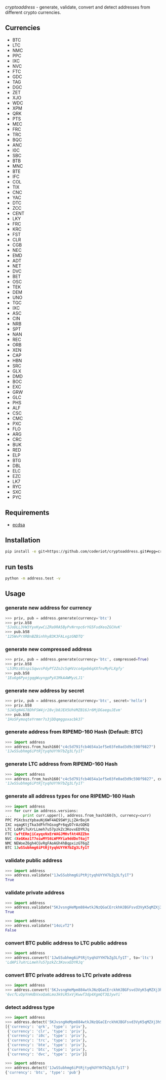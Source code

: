 *cryptoaddress* - generate, validate, convert and detect addresses from different crypto currencies.

## Currencies
 * BTC
 * LTC
 * NMC
 * PPC
 * IXC
 * NVC
 * FTC
 * GDC
 * TAG
 * DGC
 * ZET
 * XJO
 * WDC
 * XPM
 * QRK
 * PTS
 * MEC
 * FRC
 * TRC
 * BQC
 * ANC
 * I0C
 * SBC
 * BTB
 * MNC
 * BTE
 * IFC
 * COL
 * TIX
 * CNC
 * YAC
 * DTC
 * ZCC
 * CENT
 * LKY
 * FRC
 * KRC
 * FST
 * CLR
 * CGB
 * NEC
 * EMD
 * ADT
 * NET
 * DVC
 * BET
 * OSC
 * TEK
 * DEM
 * UNO
 * TGC
 * IXC
 * ASC
 * CIN
 * NRB
 * SPT
 * NAN
 * REC
 * ORB
 * XEN
 * CAP
 * HBN
 * SRC
 * GLX
 * DMD
 * BOC
 * EXC
 * GRW
 * GLC
 * PHS
 * ALF
 * CSC
 * CMC
 * PXC
 * FLO
 * ARG
 * CRC
 * BUK
 * RED
 * ELP
 * BTG
 * DBL
 * ELC
 * EZC
 * LK7
 * RYC
 * SXC
 * PYC

## Requirements

 - [ecdsa](https://github.com/warner/python-ecdsa)

## Installation
```sh
pip install -e git+https://github.com/coderiot/cryptoaddress.git#egg=cryptoaddress
```

## run tests
```sh
python -m address.test -v
```

## Usage
### generate new address for currency
```python
>>> priv, pub = address.generate(currency='btc')
>>> priv.b58
'5JoDLL3VW3YyxKywCiZRa9RA5ByPvNrnpc6rYG5FudXeoZGCHvK'
>>> pub.b58
'125WvPrXRBnBZBinhhyB3K3FALxgzGNDTQ'
```

### generate new compressed address
```python
>>> priv, pub = address.generate(currency='btc', compressed=True)
>>> priv.b58
'L53Mzz8SspiSqwvsPdyPf2Zo2c5qHVzco4geb6qXXfnvMyFLXgfy'
>>> pub.b58
'1Eu6g6PyojgqgWuyngpPyX1MkA4WMyzLJ1'
```

### generate new address by secret
```python
>>> priv, pub = address.generate(currency='btc', secret='hello')
>>> priv.b58
'5JA5gN4G78DhFSW4jr28vjb8JEX5UhVMZB16Jr6MjDGaeguJEvm'
>>> pub.b58
'1HoSFymoqteYrmmr7s3jDDqmggoxacbk37'
```

### generate address from RIPEMD-160 Hash (Default: BTC)
```python
>>> import address
>>> address.from_hash160("c4c5d791fcb4654a1ef5e03fe0ad3d9c598f9827")
'1JwSSubhmg6iPtRjtyqhUYYH7bZg3Lfy1T'
```
### generate LTC address from RIPEMD-160 Hash
```python
>>> import address
>>> address.from_hash160("c4c5d791fcb4654a1ef5e03fe0ad3d9c598f9827", currency='ltc')
'1JwSSubhmg6iPtRjtyqhUYYH7bZg3Lfy1T'
```

### generate all address types for one RIPEMD-160 Hash
```python
>>> import address
>>> for curr in address.versions:
...     print curr.upper(), address.from_hash160(h, currency=curr)
PPC PSXcbszYpbauNj6WF4AE9SWYjLjZArBajH
IXC xqagKtjTka3dFhfhGsogPr6qyD7rAzGQKQ
LTC LdAPi7uXrLLmeh7u57pzkZc3KovxEDYRJq
FTC 6wftERmjiCayqxNxErWAGJMHvfAt4RZZbn
NVC 4XeGKmz1T7oiwMYS6LWFMYia9ddDoT6ajT
NMC NEWoeZ6gh4CGvRgFAoAGh4hBqpxizGT6gZ
BTC 1JwSSubhmg6iPtRjtyqhUYYH7bZg3Lfy1T
```

### validate public address
```python
>>> import address
>>> address.validate("1JwSSubhmg6iPtRjtyqhUYYH7bZg3Lfy1T")
True
```

### validate private address
```python
>>> import address
>>> address.validate("5KJvsngHeMpm884wtkJNzQGaCErckhHJBGFsvd3VyK5qMZXj3hS")
True
```

```python
>>> import address
>>> address.validate("14oLvT2")
False
```

### convert BTC public address to LTC public address
```python
>>> import address
>>> address.convert('1JwSSubhmg6iPtRjtyqhUYYH7bZg3Lfy1T', to='ltc')
'LdAPi7uXrLLmeh7u57pzkZc3KovxEDYRJq'
```
### convert BTC private address to LTC private address
```python
>>> import address
>>> address.convert('5KJvsngHeMpm884wtkJNzQGaCErckhHJBGFsvd3VyK5qMZXj3hS', to='ltc', typ='priv')
'6vcfLvDpYnHdbVxoQa6Lmo3k9iR5xVjKwwf3dp4XgmQT3QJywYi'
```

### detect address type
```python
>>> import address
>>> address.detect('5KJvsngHeMpm884wtkJNzQGaCErckhHJBGFsvd3VyK5qMZXj3hS')
[{'currency': 'qrk', 'type': 'priv'},
 {'currency': 'clr', 'type': 'priv'},
 {'currency': 'i0c', 'type': 'priv'},
 {'currency': 'trc', 'type': 'priv'},
 {'currency': 'bte', 'type': 'priv'},
 {'currency': 'btc', 'type': 'priv'},
 {'currency': 'dvc', 'type': 'priv'}]

```

```python
>>> import address
>>> address.detect('1JwSSubhmg6iPtRjtyqhUYYH7bZg3Lfy1T')
{'currency': 'btc', 'type': 'pub'}
```
